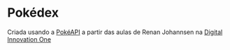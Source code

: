 # Pokédex

Criada usando a [PokéAPI](https://pokeapi.co) a partir das aulas de Renan Johannsen na [Digital Innovation One](https://web.dio.me)